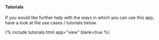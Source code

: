 #### Tutorials

If you would like further help with the ways in which you can use this app, have a look at the use cases / tutorials below.

{% include tutorials.html app="view" blank=true %}